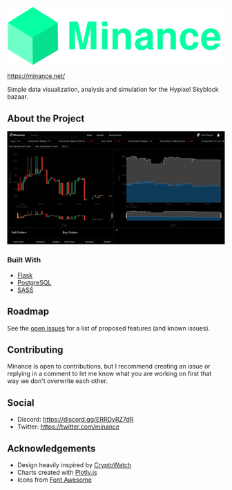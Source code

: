 <img src="docs/logo-w-text.png" width="500px">

https://minance.net/

Simple data visualization, analysis and simulation for the Hypixel Skyblock bazaar.

## About the Project

![Current Index Page](docs/about_project.png)

### Built With

- [Flask](https://flask.palletsprojects.com/en/1.1.x/)
- [PostgreSQL](https://www.postgresql.org/)
- [SASS](https://sass-lang.com/)

## Roadmap

See the [open issues](https://github.com/minancenet/web/issues) for a list of proposed features (and known issues).

## Contributing

Minance is open to contributions, but I recommend creating an issue or replying in a comment to let me know what you are working on first that way we don't overwrite each other.

## Social

- Discord: https://discord.gg/ERRDyRZ7dR
- Twitter: https://twitter.com/minance

## Acknowledgements

- Design heavily inspired by [CryptoWatch](https://cryptowat.ch)
- Charts created with [Plotly.js](https://plotly.com/)
- Icons from [Font Awesome](https://fontawesome.com/)

